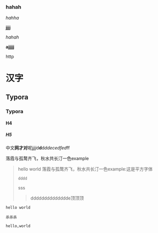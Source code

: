 ### hahah

*hahha*

**jjjj**

<em>hahah</em>

<strong>ajjjjj</strong>

<a>http</a>

# 汉字

## Typora

### Typora

#### H4

##### H5

中文**网才对**呢j*jjj*d**d**d*ddecedfed*ff

落霞与孤鹜齐飞，秋水共长汀一色example

> hello world 落霞与孤鹜齐飞，秋水共长汀一色example:这是平方字体
>
> ```
> dddd
> ```
>
> sss
>
> > dddddddddddddde顶顶顶

```
hello world
```

`杀杀杀`

`hello,world`
